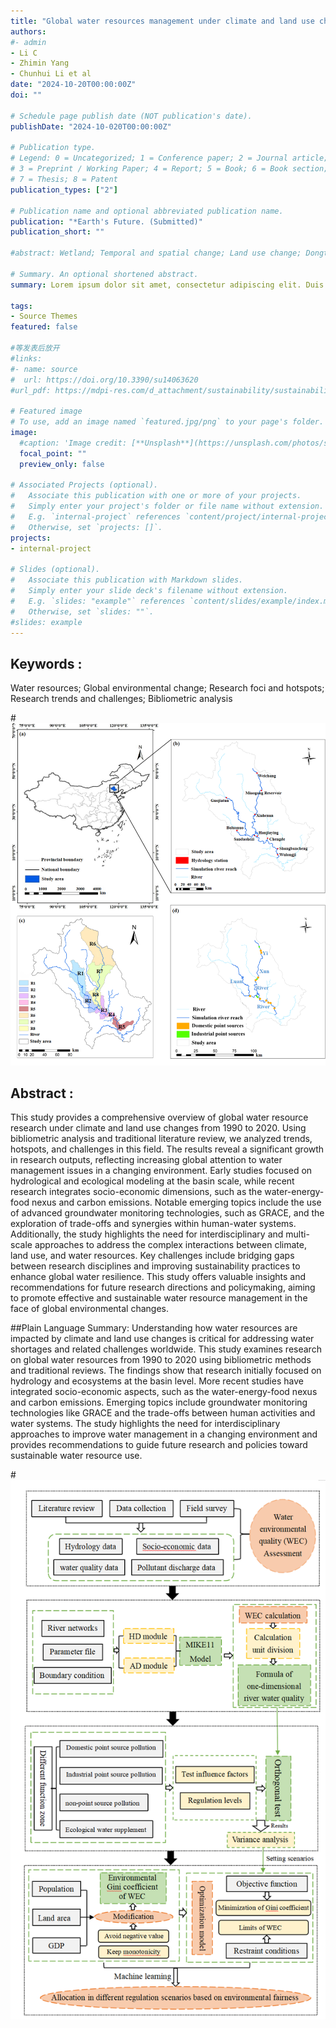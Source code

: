 ```yaml
---
title: "Global water resources management under climate and land use changes: emerging trends and future perspectives"
authors:
#- admin
- Li C
- Zhimin Yang
- Chunhui Li et al
date: "2024-10-20T00:00:00Z"
doi: ""

# Schedule page publish date (NOT publication's date).
publishDate: "2024-10-020T00:00:00Z"

# Publication type.
# Legend: 0 = Uncategorized; 1 = Conference paper; 2 = Journal article;
# 3 = Preprint / Working Paper; 4 = Report; 5 = Book; 6 = Book section;
# 7 = Thesis; 8 = Patent
publication_types: ["2"]

# Publication name and optional abbreviated publication name.
publication: "*Earth's Future. (Submitted)"
publication_short: ""

#abstract: Wetland; Temporal and spatial change; Land use change; Dongting Lake Basin

# Summary. An optional shortened abstract.
summary: Lorem ipsum dolor sit amet, consectetur adipiscing elit. Duis posuere tellus ac convallis placerat. Proin tincidunt magna sed ex sollicitudin condimentum.

tags:
- Source Themes
featured: false

#等发表后放开
#links:
#- name: source
#  url: https://doi.org/10.3390/su14063620
#url_pdf: https://mdpi-res.com/d_attachment/sustainability/sustainability-14-03620/article_deploy/sustainability-14-03620.pdf

# Featured image
# To use, add an image named `featured.jpg/png` to your page's folder. 
image:
  #caption: 'Image credit: [**Unsplash**](https://unsplash.com/photos/s9CC2SKySJM)'
  focal_point: ""
  preview_only: false

# Associated Projects (optional).
#   Associate this publication with one or more of your projects.
#   Simply enter your project's folder or file name without extension.
#   E.g. `internal-project` references `content/project/internal-project/index.md`.
#   Otherwise, set `projects: []`.
projects:
- internal-project

# Slides (optional).
#   Associate this publication with Markdown slides.
#   Simply enter your slide deck's filename without extension.
#   E.g. `slides: "example"` references `content/slides/example/index.md`.
#   Otherwise, set `slides: ""`.
#slides: example
---
```



## Keywords :
Water resources; Global environmental change; Research foci and hotspots; Research trends and challenges; Bibliometric analysis


#![png](./index_2_0.png)


## Abstract :
This study provides a comprehensive overview of global water resource research under climate and land use changes from 1990 to 2020. Using bibliometric analysis and traditional literature review, we analyzed trends, hotspots, and challenges in this field. The results reveal a significant growth in research outputs, reflecting increasing global attention to water management issues in a changing environment. Early studies focused on hydrological and ecological modeling at the basin scale, while recent research integrates socio-economic dimensions, such as the water-energy-food nexus and carbon emissions. Notable emerging topics include the use of advanced groundwater monitoring technologies, such as GRACE, and the exploration of trade-offs and synergies within human-water systems. Additionally, the study highlights the need for interdisciplinary and multi-scale approaches to address the complex interactions between climate, land use, and water resources. Key challenges include bridging gaps between research disciplines and improving sustainability practices to enhance global water resilience. This study offers valuable insights and recommendations for future research directions and policymaking, aiming to promote effective and sustainable water resource management in the face of global environmental changes.

##Plain Language Summary:
Understanding how water resources are impacted by climate and land use changes is critical for addressing water shortages and related challenges worldwide. This study examines research on global water resources from 1990 to 2020 using bibliometric methods and traditional reviews. The findings show that research initially focused on hydrology and ecosystems at the basin level. More recent studies have integrated socio-economic aspects, such as the water-energy-food nexus and carbon emissions. Emerging topics include groundwater monitoring technologies like GRACE and the trade-offs between human activities and water systems. The study highlights the need for interdisciplinary approaches to improve water management in a changing environment and provides recommendations to guide future research and policies toward sustainable water resource use.

#![png](./index_1_0.png)

